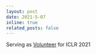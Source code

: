 ```yaml
---
layout: post
date: 2021-5-07
inline: true
related_posts: false
---
```


Serving as <a href="https://iclr.cc/Conferences/2021/Volunteers">Volunteer</a> for ICLR 2021
